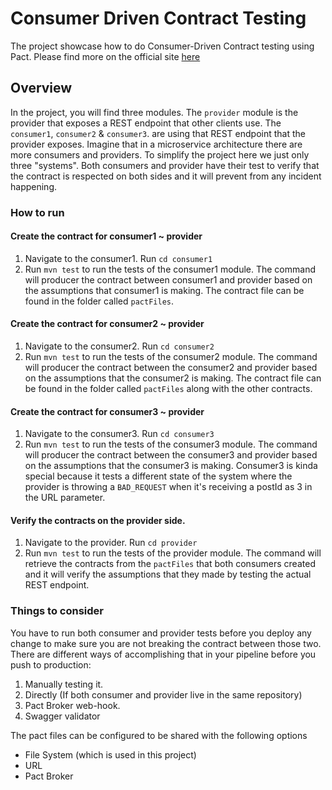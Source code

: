 # Consumer Driven Contract Testing
The project showcase how to do Consumer-Driven Contract testing using Pact. Please find more on the official site [here](https://pact.io/)

## Overview
In the project, you will find three modules. The `provider` module is the provider that exposes a REST endpoint that other clients use. The `consumer1`, `consumer2` & `consumer3`. 
are using that REST endpoint that the provider exposes. Imagine that in a microservice architecture there are more consumers and providers. To simplify the project
here we just only three "systems". Both consumers and provider have their test to verify that the contract is respected on both sides and it will prevent from
any incident happening.

### How to run

#### Create the contract for consumer1 ~ provider
1. Navigate to the consumer1. Run `cd consumer1`
2. Run `mvn test` to run the tests of the consumer1 module. The command will producer the contract between consumer1 and provider based on the assumptions that 
consumer1 is making. The contract file can be found in the folder called `pactFiles`.

#### Create the contract for consumer2 ~ provider
1. Navigate to the consumer2. Run `cd consumer2`
2. Run `mvn test` to run the tests of the consumer2 module. The command will producer the contract between the consumer2 and provider based on the assumptions that the consumer2 is making. The contract file can be found in the folder called `pactFiles` along with the other contracts.

#### Create the contract for consumer3 ~ provider
1. Navigate to the consumer3. Run `cd consumer3`
2. Run `mvn test` to run the tests of the consumer3 module. The command will producer the contract between the consumer3 and provider based on the assumptions that the consumer3 is making. Consumer3 is kinda special because it tests a different state of the system where the provider is throwing a `BAD_REQUEST` when it's receiving a postId as 3 in the URL parameter.

#### Verify the contracts on the provider side.
1. Navigate to the provider. Run `cd provider`
2. Run `mvn test` to run the tests of the provider module. The command will retrieve the contracts from the `pactFiles` that both consumers created and it will verify
the assumptions that they made by testing the actual REST endpoint.

### Things to consider
You have to run both consumer and provider tests before you deploy any change to make sure you are not breaking the contract between those two.
There are different ways of accomplishing that in your pipeline before you push to production: 
  1. Manually testing it.
  2. Directly (If both consumer and provider live in the same repository)
  3. Pact Broker web-hook.
  4. Swagger validator
  
  The pact files can be configured to be shared with the following options
  - File System (which is used in this project)
  - URL
  - Pact Broker
